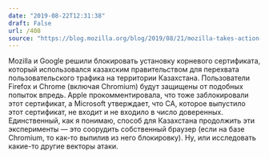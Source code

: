 ```yaml
---
date: "2019-08-22T12:31:38"
draft: False
url: /408
source: "https://blog.mozilla.org/blog/2019/08/21/mozilla-takes-action-to-protect-users-in-kazakhstan/"
---
```


Mozilla и Google решили блокировать установку корневого сертификата, который использовался казахским правительством для перехвата пользовательского трафика на территории Казахстана. Пользователи Firefox и Chrome (включая Chromium) будут защищены от подобных попыток впредь. Apple прокомментировала, что тоже заблокировали этот сертификат, а Microsoft утверждает, что CA, которое выпустило этот сертификат, не входит и не входило в число доверенных.
Единственный, как я понимаю, способ для Казахстана продолжить эти эксперименты — это соорудить собственный браузер (если на базе Chromium, то как-то выпилив из него блокировку). Ну, или исследовать какие-то другие векторы атаки.
